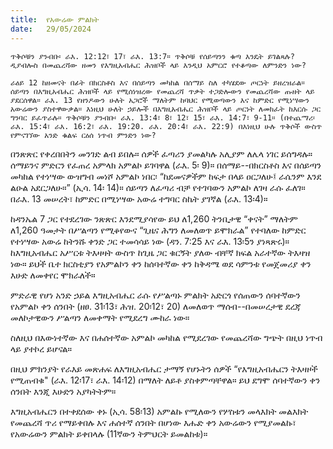 ```yaml
---
title:  የአውሬው ምልክት
date:   29/05/2024
---
```


`ጥቅሶቹን ያንብቡ፡ ራእ. 12:12፣ 17፣ ራእ. 13:7። ጥቅሶቹ የሰይጣንን ቁጣ እንዴት ይገልጻሉ? ዲያብሎስ በመጨረሻው ዘመን የእግዚአብሔር ሕዝቦች ላይ እንዲህ አምርሮ የተቆጣው ለምንድን ነው?`


`ራዕይ 12 ከዘመናት በፊት በክርስቶስ እና በሰይጣን መካከል በሰማይ ስለ ተካሄደው ጦርነት ይዘረዝራል። ሰይጣን በእግዚአብሔር ሕዝቦች ላይ የሚሰነዝረው የመጨረሻ ጥቃት ተጋድሎውን የመጨረሻው ጡዘት ላይ ያደርሰዋል። ራእ. 13 የዘንዶውን ሁለት አጋሮች ማለትም ከባህር የሚወጣውን እና ከምድር የሚነሣውን አውሬውን ያስተዋውቃል። እነዚህ ሁለት ኃይሎች በእግዚአብሔር ሕዝቦች ላይ ጦርነት ለመክፈት ከእርሱ ጋር ግንባር ይፈጥራሉ። ጥቅሶቹን ያንብቡ፡ ራእ. 13:4፣ 8፣ 12፣ 15፣ ራእ. 14:7፣ 9-11። (በተጨማሪ፡ ራእ. 15:4፣ ራእ. 16:2፣ ራእ. 19:20. ራእ. 20:4፣ ራእ. 22:9) በእነዚህ ሁሉ ጥቅሶች ውስጥ የምናገኘው አንድ ቁልፍ ርዕሰ ነጥብ ምንድን ነው?`

በንጽጽር የቀረበበትን መንገድ ልብ ይበሉ። ሰዎች ፈጣሪን ያመልካሉ አሊያም ለሌላ ነገር ይሰግዳሉ። ሰማይንና ምድርን የፈጠረ አምላክ አምልኮ ይገባዋል (ራእ. 5፡ 9)። በሰማይ--በክርስቶስ እና በሰይጣን መካከል የተነሣው ውዝግብ መነሾ አምልኮ ነበር፡ “ከደመናዎችም ከፍታ በላይ ዐርጋለሁ፤ ራሴንም እንደ ልዑል አደርጋለሁ።” (ኢሳ. 14፡ 14)። ሰይጣን ለፈጣሪ ብቻ የተገባውን አምልኮ ለገዛ ራሱ ፈለገ። በራእ. 13 መሠረት፣ ከምድር በሚነሣው አውሬ ተግባር ስኬት ያገኛል (ራእ. 13፡4)።

ከዳንኤል 7 ጋር የተደረገው ንጽጽር እንደሚያሳየው ይህ ለ1,260 ትንቢታዊ “ቀናት” ማለትም ለ1,260 ዓመታት በሥልጣን የሚቆየውና “ጊዜና ሕግን ለመለወጥ ይሞክራል” የተባለው ከምድር የተነሣው አውሬ ከትንሹ ቀንድ ጋር ተመሳሳይ ነው (ዳን. 7:25 እና ራእ. 13፡5ን ያነጻጽሩ)። ከእግዚአብሔር አሥርቱ ትእዛዛት ውስጥ ከጊዜ ጋር ቁርኝት ያለው ብቸኛ ክፍል አራተኛው ትእዛዝ ነው። ይህች ቤተ ክርስቲያን የአምልኮን ቀን ከሰባተኛው ቀን ከቅዳሜ ወደ ሳምንቱ የመጀመሪያ ቀን እሁድ ለመቀየር ሞክራለች።

ምድራዊ የሆነ አንድ ኃይል እግዚአብሔር ራሱ የሥልጣኑ ምልክት አድርጎ የሰጠውን ሰባተኛውን የአምልኮ ቀን ሰንበት (ዘፀ. 31፡13፣ ሕዝ. 20፡12፣ 20) ለመለወጥ ማሰብ--በመሠረታዊ ደረጃ መለኮታዊውን ሥልጣን ለመቀማት የሚደረግ ሙከራ ነው።

ስለዚህ በእውነተኛው እና በሐሰተኛው አምልኮ መካከል የሚደረገው የመጨረሻው ግጭት በዚህ ነጥብ ላይ ያተኮረ ይሆናል።

በዚህ ምክንያት የራእይ መጽሐፍ ለእግዚአብሔር ታማኝ የሆኑትን ሰዎች “የእግዚአብሔርን ትእዛዞች የሚጠብቁ" (ራእ. 12፡17፣ ራእ. 14፡12) በማለት ለይቶ ያስቀምጣቸዋል። ይህ ደግሞ ሰባተኛውን ቀን ሰንበት እንጂ እሁድን አያካትትም።

እግዚአብሔርን በተቀደሰው ቀኑ (ኢሳ. 58፡13) አምልኩ የሚለውን የሦስቱን መላእክት መልእክት የመጨረሻ ጥሪ የማይቀበሉ እና ሐሰተኛ ሰንበት በሆነው እሑድ ቀን አውሬውን የሚያመልኩ፣ የአውሬውን ምልክት ይቀበላሉ (11ኛውን ትምህርት ይመልከቱ)።